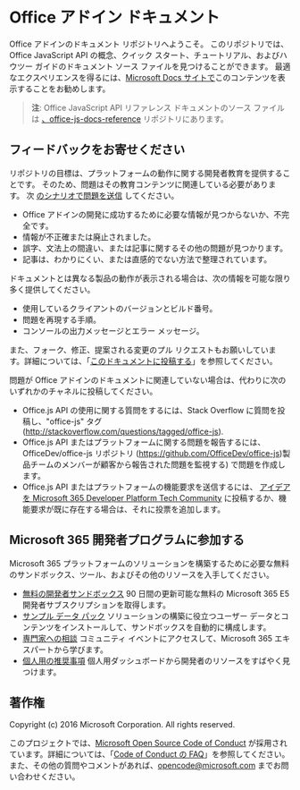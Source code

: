 # <a name="office-add-ins-documentation"></a>Office アドイン ドキュメント

Office アドインのドキュメント リポジトリへようこそ。 このリポジトリでは、Office JavaScript API の概念、クイック スタート、チュートリアル、およびハウツー ガイドのドキュメント ソース ファイルを見つけることができます。 最適なエクスペリエンスを得るには、[Microsoft Docs サイトで](https://learn.microsoft.com/office/dev/add-ins)このコンテンツを表示することをお勧めします。

> **注**: Office JavaScript API リファレンス ドキュメントのソース ファイルは [、office-js-docs-reference](https://github.com/OfficeDev/office-js-docs-reference) リポジトリにあります。

## <a name="give-us-your-feedback"></a>フィードバックをお寄せください

リポジトリの目標は、プラットフォームの動作に関する開発者教育を提供することです。 そのため、問題はその教育コンテンツに関連している必要があります。 次 [のシナリオで問題を送信](https://github.com/OfficeDev/office-js-docs-pr/issues) してください。

- Office アドインの開発に成功するために必要な情報が見つからないか、不完全です。
- 情報が不正確または廃止されました。
- 誤字、文法上の間違い、または記事に関するその他の問題が見つかります。
- 記事は、わかりにくい、または直感的でない方法で整理されています。

ドキュメントとは異なる製品の動作が表示される場合は、次の情報を可能な限り多く提供してください。

- 使用しているクライアントのバージョンとビルド番号。
- 問題を再現する手順。
- コンソールの出力メッセージとエラー メッセージ。

また、フォーク、修正、提案される変更のプル リクエストもお願いしています。詳細については、「[このドキュメントに投稿する](Contributing.md)」を参照してください。

問題が Office アドインのドキュメントに関連していない場合は、代わりに次のいずれかのチャネルに投稿してください。

- Office.js API の使用に関する質問をするには、Stack Overflow に質問を投稿し、"office-js" タグ (http://stackoverflow.com/questions/tagged/office-js).
- Office.js API またはプラットフォームに関する問題を報告するには、OfficeDev/office-js リポジトリ (https://github.com/OfficeDev/office-js)製品チームのメンバーが顧客から報告された問題を監視する) で問題を作成します。
- Office.js API またはプラットフォームの機能要求を送信するには、 [アイデアを Microsoft 365 Developer Platform Tech Community](https://techcommunity.microsoft.com/t5/microsoft-365-developer-platform/idb-p/Microsoft365DeveloperPlatform) に投稿するか、機能要求が既に存在する場合は、それに投票を追加します。

## <a name="join-the-microsoft-365-developer-program"></a>Microsoft 365 開発者プログラムに参加する

Microsoft 365 プラットフォームのソリューションを構築するために必要な無料のサンドボックス、ツール、およびその他のリソースを入手してください。

- [無料の開発者サンドボックス](https://developer.microsoft.com/microsoft-365/dev-program#Subscription) 90 日間の更新可能な無料の Microsoft 365 E5 開発者サブスクリプションを取得します。
- [サンプル データ パック](https://developer.microsoft.com/microsoft-365/dev-program#Sample) ソリューションの構築に役立つユーザー データとコンテンツをインストールして、サンドボックスを自動的に構成します。
- [専門家への相談](https://developer.microsoft.com/microsoft-365/dev-program#Experts) コミュニティ イベントにアクセスして、Microsoft 365 エキスパートから学びます。
- [個人用の推奨事項](https://developer.microsoft.com/microsoft-365/dev-program#Recommendations) 個人用ダッシュボードから開発者のリソースをすばやく見つけます。


## <a name="copyright"></a>著作権

Copyright (c) 2016 Microsoft Corporation. All rights reserved.


このプロジェクトでは、[Microsoft Open Source Code of Conduct](https://opensource.microsoft.com/codeofconduct/) が採用されています。詳細については、「[Code of Conduct の FAQ](https://opensource.microsoft.com/codeofconduct/faq/)」を参照してください。また、その他の質問やコメントがあれば、[opencode@microsoft.com](mailto:opencode@microsoft.com) までお問い合わせください。
